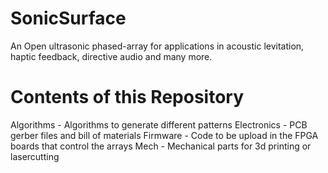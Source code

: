 # SonicSurface
An Open ultrasonic phased-array for applications in acoustic levitation, haptic feedback, directive audio and many more.


# Contents of this Repository
Algorithms - Algorithms to generate different patterns
Electronics - PCB gerber files and bill of materials
Firmware - Code to be upload in the FPGA boards that control the arrays
Mech - Mechanical parts for 3d printing or lasercutting
